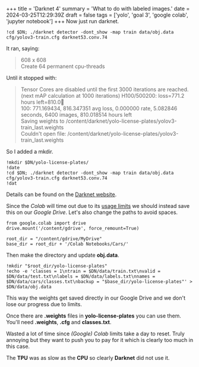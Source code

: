 +++
title = 'Darknet 4'
summary = 'What to do with labeled images.'
date = 2024-03-25T12:29:39Z
draft = false
tags = ['yolo', 'goal 3', 'google colab', 'jupyter notebook']
+++
Now just run darknet.
```
!cd $DN; ./darknet detector -dont_show -map train data/obj.data cfg/yolov3-train.cfg darknet53.conv.74
```

It ran, saying:
> 608 x 608  
> Create 64 permanent cpu-threads

Until it stopped with:
> Tensor Cores are disabled until the first 3000 iterations are reached.  
> (next mAP calculation at 1000 iterations) H100/500200: loss=771.2 hours left=810.0  
> 100: 771.169434, 816.347351 avg loss, 0.000000 rate, 5.082846 seconds, 6400 images, 810.018514 hours left  
> Saving weights to /content/darknet/yolo-license-plates/yolov3-train_last.weights  
> Couldn't open file: /content/darknet/yolo-license-plates/yolov3-train_last.weights

So I added a mkdir.
```
!mkdir $DN/yolo-license-plates/
!date
!cd $DN; ./darknet detector -dont_show -map train data/obj.data cfg/yolov3-train.cfg darknet53.conv.74
!dat
```

Details can be found on the [Darknet website](https://pjreddie.com/darknet/yolo/).

Since the *Colab* will time out due to its [usage limits](https://research.google.com/colaboratory/faq.html#usage-limits) we should instead save this on our *Google Drive*. Let's also change the paths to avoid spaces.
```
from google.colab import drive
drive.mount('/content/gdrive', force_remount=True)

root_dir = "/content/gdrive/MyDrive"
base_dir = root_dir + '/Colab Notebooks/Cars/'
```

Then make the directory and update **obj.data**.
```
!mkdir "$root_dir/yolo-license-plates"
!echo -e 'classes = 1\ntrain = $DN/data/train.txt\nvalid = $DN/data/test.txt\nlabels = $DN/data/labels.txt\nnames = $DN/data/cars/classes.txt\nbackup = "$base_dir/yolo-license-plates"' > $DN/data/obj.data
```

This way the weights get saved directly in our Google Drive and we don't lose our progress due to limits.

Once there are **.weights** files in **yolo-license-plates** you can use them.
You'll need **.weights**, **.cfg** and **classes.txt**.

Wasted a lot of time since *(Google)  Colab* limits take a day to reset. Truly annoying but they want to push
you to pay for it which is clearly too much in this case.

The **TPU** was as slow as the **CPU** so clearly **Darknet** did not use it.
